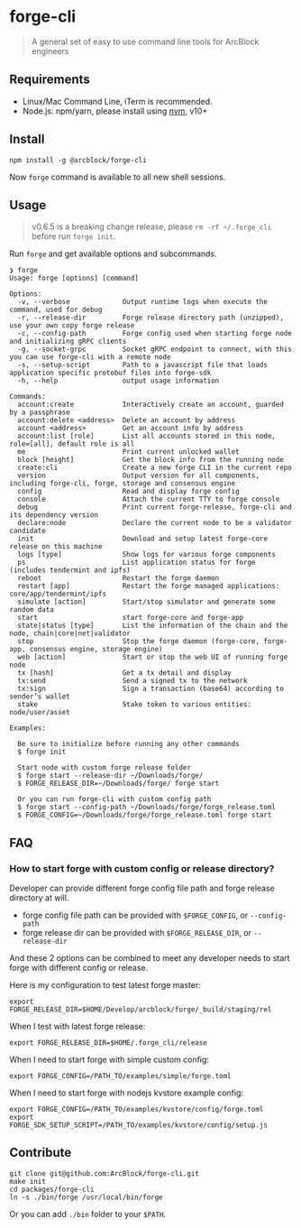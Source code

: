 # forge-cli

> A general set of easy to use command line tools for ArcBlock engineers

## Requirements

- Linux/Mac Command Line, iTerm is recommended.
- Node.js: npm/yarn, please install using [nvm](https://github.com/creationix/nvm), v10+

## Install

```shell
npm install -g @arcblock/forge-cli
```

Now `forge` command is available to all new shell sessions.

## Usage

> v0.6.5 is a breaking change release, please `rm -rf ~/.forge_cli` before run `forge init`.

Run `forge` and get available options and subcommands.

```text
❯ forge
Usage: forge [options] [command]

Options:
  -v, --verbose             Output runtime logs when execute the command, used for debug
  -r, --release-dir         Forge release directory path (unzipped), use your own copy forge release
  -c, --config-path         Forge config used when starting forge node and initializing gRPC clients
  -g, --socket-grpc         Socket gRPC endpoint to connect, with this you can use forge-cli with a remote node
  -s, --setup-script        Path to a javascript file that loads application specific protobuf files into forge-sdk
  -h, --help                output usage information

Commands:
  account:create            Interactively create an account, guarded by a passphrase
  account:delete <address>  Delete an account by address
  account <address>         Get an account info by address
  account:list [role]       List all accounts stored in this node, role=[all], default role is all
  me                        Print current unlocked wallet
  block [height]            Get the block info from the running node
  create:cli                Create a new forge CLI in the current repo
  version                   Output version for all components, including forge-cli, forge, storage and consensus engine
  config                    Read and display forge config
  console                   Attach the current TTY to forge console
  debug                     Print current forge-release, forge-cli and its dependency version
  declare:node              Declare the current node to be a validator candidate
  init                      Download and setup latest forge-core release on this machine
  logs [type]               Show logs for various forge components
  ps                        List application status for forge (includes tendermint and ipfs)
  reboot                    Restart the forge daemon
  restart [app]             Restart the forge managed applications: core/app/tendermint/ipfs
  simulate [action]         Start/stop simulator and generate some random data
  start                     start forge-core and forge-app
  state|status [type]       List the information of the chain and the node, chain|core|net|validator
  stop                      Stop the forge daemon (forge-core, forge-app, consensus engine, storage engine)
  web [action]              Start or stop the web UI of running forge node
  tx [hash]                 Get a tx detail and display
  tx:send                   Send a signed tx to the network
  tx:sign                   Sign a transaction (base64) according to sender’s wallet
  stake                     Stake token to various entities: node/user/asset

Examples:

  Be sure to initialize before running any other commands
  $ forge init

  Start node with custom forge release folder
  $ forge start --release-dir ~/Downloads/forge/
  $ FORGE_RELEASE_DIR=~/Downloads/forge/ forge start

  Or you can run forge-cli with custom config path
  $ forge start --config-path ~/Downloads/forge/forge_release.toml
  $ FORGE_CONFIG=~/Downloads/forge/forge_release.toml forge start
```

## FAQ

### How to start forge with custom config or release directory?

Developer can provide different forge config file path and forge release directory at will.

- forge config file path can be provided with `$FORGE_CONFIG`, or `--config-path`
- forge release dir can be provided with `$FORGE_RELEASE_DIR`, or `--release-dir`

And these 2 options can be combined to meet any developer needs to start forge with different config or release.

Here is my configuration to test latest forge master:

```shell
export FORGE_RELEASE_DIR=$HOME/Develop/arcblock/forge/_build/staging/rel
```

When I test with latest forge release:

```shell
export FORGE_RELEASE_DIR=$HOME/.forge_cli/release
```

When I need to start forge with simple custom config:

```shell
export FORGE_CONFIG=/PATH_TO/examples/simple/forge.toml
```

When I need to start forge with nodejs kvstore example config:

```shell
export FORGE_CONFIG=/PATH_TO/examples/kvstore/config/forge.toml
export FORGE_SDK_SETUP_SCRIPT=/PATH_TO/examples/kvstore/config/setup.js
```

## Contribute

```shell
git clone git@github.com:ArcBlock/forge-cli.git
make init
cd packages/forge-cli
ln -s ./bin/forge /usr/local/bin/forge
```

Or you can add `./bin` folder to your `$PATH`.
